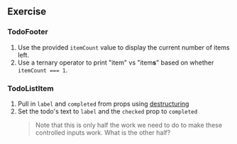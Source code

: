 ## Exercise

### TodoFooter

1. Use the provided `itemCount` value to display the current number of items left.
2. Use a ternary operator to print "item" vs "item**s**" based on whether `itemCount === 1`.

### TodoListItem

1. Pull in `label` and `completed` from props using [destructuring](https://developer.mozilla.org/en-US/docs/Web/JavaScript/Reference/Operators/Destructuring_assignment#Object_destructuring)
2. Set the todo's text to `label` and the `checked` prop to `completed`
   > Note that this is only half the work we need to do to make these controlled inputs work. What is the other half?
